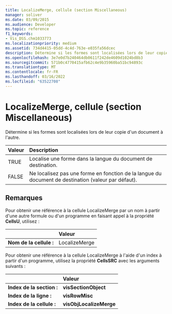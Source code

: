 ```yaml
---
title: LocalizeMerge, cellule (section Miscellaneous)
manager: soliver
ms.date: 03/09/2015
ms.audience: Developer
ms.topic: reference
f1_keywords:
- Vis_DSS.chm1033773
ms.localizationpriority: medium
ms.assetid: 734d4415-05dd-4c4d-763e-e035fa56dcec
description: Détermine si les formes sont localisées lors de leur copie d'un document à l'autre.
ms.openlocfilehash: 3e7e0d7b240464db0611f242de4609d1024bd8b3
ms.sourcegitcommit: 571b0c4770415afb62c4e9b35960ba51bc94893c
ms.translationtype: MT
ms.contentlocale: fr-FR
ms.lasthandoff: 03/16/2022
ms.locfileid: "63522708"
---
```

# <a name="localizemerge-cell-miscellaneous-section"></a>LocalizeMerge, cellule (section Miscellaneous)

Détermine si les formes sont localisées lors de leur copie d'un document à l'autre.
  
|**Valeur**|**Description**|
|:-----|:-----|
| TRUE  <br/> | Localise une forme dans la langue du document de destination. |
| FALSE  <br/> | Ne localisez pas une forme en fonction de la langue du document de destination (valeur par défaut). |
   
## <a name="remarks"></a>Remarques

Pour obtenir une référence à la cellule LocalizeMerge par un nom à partir d'une autre formule ou d'un programme en faisant appel à la propriété **CellsU**, utilisez : 
  
||Valeur |
|:-----|:-----|
| **Nom de la cellule :**  <br/> | LocalizeMerge  <br/> |
   
Pour obtenir une référence à la cellule LocalizeMerge à l'aide d'un index à partir d'un programme, utilisez la propriété **CellsSRC** avec les arguments suivants : 
  
||Valeur |
|:-----|:-----|
| **Index de la section :**  <br/> |**visSectionObject** <br/> |
| **Index de la ligne :**  <br/> |**visRowMisc** <br/> |
| **Index de la cellule :**  <br/> |**visObjLocalizeMerge** <br/> |
   


